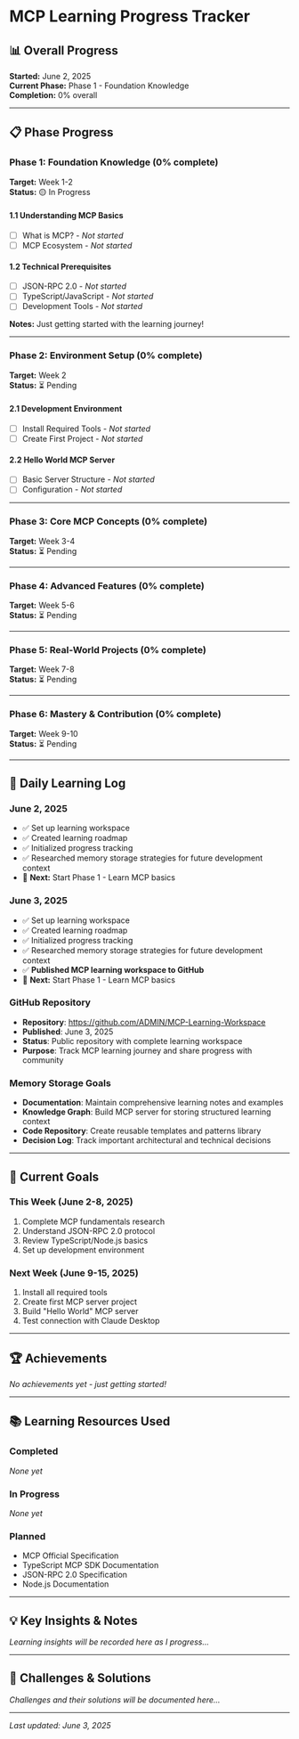 # MCP Learning Progress Tracker

## 📊 Overall Progress
**Started:** June 2, 2025  
**Current Phase:** Phase 1 - Foundation Knowledge  
**Completion:** 0% overall

---

## 📋 Phase Progress

### Phase 1: Foundation Knowledge (0% complete)
**Target:** Week 1-2  
**Status:** 🟡 In Progress

#### 1.1 Understanding MCP Basics
- [ ] What is MCP? - *Not started*
- [ ] MCP Ecosystem - *Not started*

#### 1.2 Technical Prerequisites  
- [ ] JSON-RPC 2.0 - *Not started*
- [ ] TypeScript/JavaScript - *Not started*
- [ ] Development Tools - *Not started*

**Notes:** Just getting started with the learning journey!

---

### Phase 2: Environment Setup (0% complete)
**Target:** Week 2  
**Status:** ⏳ Pending

#### 2.1 Development Environment
- [ ] Install Required Tools - *Not started*
- [ ] Create First Project - *Not started*

#### 2.2 Hello World MCP Server
- [ ] Basic Server Structure - *Not started*
- [ ] Configuration - *Not started*

---

### Phase 3: Core MCP Concepts (0% complete)
**Target:** Week 3-4  
**Status:** ⏳ Pending

---

### Phase 4: Advanced Features (0% complete)
**Target:** Week 5-6  
**Status:** ⏳ Pending

---

### Phase 5: Real-World Projects (0% complete)
**Target:** Week 7-8  
**Status:** ⏳ Pending

---

### Phase 6: Mastery & Contribution (0% complete)
**Target:** Week 9-10  
**Status:** ⏳ Pending

---

## 📝 Daily Learning Log

### June 2, 2025
- ✅ Set up learning workspace
- ✅ Created learning roadmap
- ✅ Initialized progress tracking
- ✅ Researched memory storage strategies for future development context
- 🎯 **Next:** Start Phase 1 - Learn MCP basics

### June 3, 2025
- ✅ Set up learning workspace
- ✅ Created learning roadmap
- ✅ Initialized progress tracking
- ✅ Researched memory storage strategies for future development context
- ✅ **Published MCP learning workspace to GitHub** 
- 🎯 **Next:** Start Phase 1 - Learn MCP basics

### GitHub Repository
- **Repository**: https://github.com/ADMIN/MCP-Learning-Workspace
- **Published**: June 3, 2025
- **Status**: Public repository with complete learning workspace
- **Purpose**: Track MCP learning journey and share progress with community

### Memory Storage Goals
- **Documentation**: Maintain comprehensive learning notes and examples
- **Knowledge Graph**: Build MCP server for storing structured learning context
- **Code Repository**: Create reusable templates and patterns library
- **Decision Log**: Track important architectural and technical decisions

---

## 🎯 Current Goals

### This Week (June 2-8, 2025)
1. Complete MCP fundamentals research
2. Understand JSON-RPC 2.0 protocol
3. Review TypeScript/Node.js basics
4. Set up development environment

### Next Week (June 9-15, 2025)
1. Install all required tools
2. Create first MCP server project
3. Build "Hello World" MCP server
4. Test connection with Claude Desktop

---

## 🏆 Achievements

*No achievements yet - just getting started!*

---

## 📚 Learning Resources Used

### Completed
*None yet*

### In Progress
*None yet*

### Planned
- MCP Official Specification
- TypeScript MCP SDK Documentation
- JSON-RPC 2.0 Specification
- Node.js Documentation

---

## 💡 Key Insights & Notes

*Learning insights will be recorded here as I progress...*

---

## 🚧 Challenges & Solutions

*Challenges and their solutions will be documented here...*

---

*Last updated: June 3, 2025*
